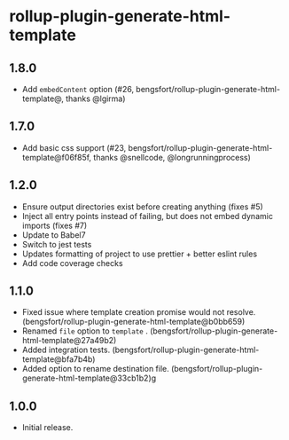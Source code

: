 # rollup-plugin-generate-html-template

## 1.8.0

- Add `embedContent` option (#26, bengsfort/rollup-plugin-generate-html-template@, thanks @lgirma)

## 1.7.0

- Add basic css support (#23, bengsfort/rollup-plugin-generate-html-template@f06f85f, thanks @snellcode, @longrunningprocess)

## 1.2.0

- Ensure output directories exist before creating anything (fixes #5)
- Inject all entry points instead of failing, but does not embed dynamic imports (fixes #7)
- Update to Babel7
- Switch to jest tests
- Updates formatting of project to use prettier + better eslint rules
- Add code coverage checks

## 1.1.0

- Fixed issue where template creation promise would not resolve. (bengsfort/rollup-plugin-generate-html-template@b0bb659)
- Renamed `file` option to `template` . (bengsfort/rollup-plugin-generate-html-template@27a49b2)
- Added integration tests. (bengsfort/rollup-plugin-generate-html-template@bfa7b4b)
- Added option to rename destination file. (bengsfort/rollup-plugin-generate-html-template@33cb1b2)g

## 1.0.0

- Initial release.
